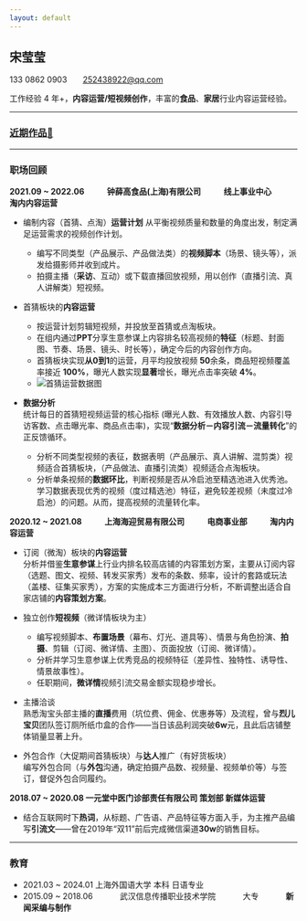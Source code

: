 ```yaml
---
layout: default
---
```


## 宋莹莹

133 0862 0903       [252438922@qq.com](mailto:252438922@qq.com)

工作经验 4 年+，**内容运营/短视频创作**，丰富的**食品**、**家居**行业内容运营经验。

---

### [近期作品🔗](https://sprat-my.sharepoint.com/:f:/g/personal/syy_sprat_top/El9S1ntXa9NEidPii7jnDO4BbS2XDGSYVg09ou0ybEazqQ?e=w7NW1K)


---


### 职场回顾



**2021.09 ~ 2022.06            钟薛高食品(上海)有限公司            线上事业中心            淘内内容运营**

- 编制内容（首猜、点淘）**运营计划**
从平衡视频质量和数量的角度出发，制定满足运营需求的视频创作计划。
  -	编写不同类型（产品展示、产品做法类）的**视频脚本**（场景、镜头等），派发给摄影师并收到成片。
  -	拍摄主播（**采访**、互动）或下载直播回放视频，用以创作（直播引流、真人讲解类）短视频。

- 首猜板块的**内容运营**
  - 按运营计划剪辑短视频，并投放至首猜或点淘板块。
  - 在组内通过**PPT**分享生意参谋上内容排名较高视频的**特征**（标题、封面图、节奏、场景、镜头、时长等），确定今后的内容创作方向。
  - 首猜板块实现**从0到1**的运营，月平均投放视频 **50**余条，商品短视频覆盖率接近 **100%**，曝光人数实现**显著**增长，曝光点击率突破 **4%**。
  - ![首猜运营数据图](/assets/img/shoucai.png)
- **数据分析**
<br>统计每日的首猜短视频运营的核心指标 (曝光人数、有效播放人数、内容引导访客数、点击曝光率、商品点击率)，实现“**数据分析－内容引流－流量转化**”的正反馈循环。
  -	分析不同类型视频的表征，数据表明（产品展示、真人讲解、混剪类）视频适合首猜板块，（产品做法、直播引流类）视频适合点淘板块。
  -	分析单条视频的**数据环比**，判断视频是否从冷启池至精选池进入优秀池。学习数据表现优秀的视频（度过精选池）特征，避免较差视频（未度过冷启池）的问题。从而，提高视频的流量转化率。

  

**2020.12 ~ 2021.08            上海海迎贸易有限公司            电商事业部            淘内内容运营**

- 订阅（微淘）板块的**内容运营**
<br>分析并借鉴**生意参谋**上行业内排名较高店铺的内容策划方案，主要从订阅内容（选题、图文、视频、转发买家秀）发布的条数、频率，设计的套路或玩法（盖楼、征集买家秀），方案的实施成本三方面进行分析，不断调整出适合自家店铺的**内容策划方案**。

- 独立创作**短视频**（微详情板块为主）
   - 编写视频脚本、**布置场景**（幕布、灯光、道具等）、情景与角色扮演、**拍摄**、剪辑（订阅、微详情、主图）、页面投放（订阅、微详情）。
   - 分析并学习生意参谋上优秀竞品的视频特征（差异性、独特性、诱导性、情景故事性）。
   - 任职期间，**微详情**视频引流交易金额实现稳步增长。

- 主播洽谈
<br>熟悉淘宝头部主播的**直播**费用（坑位费、佣金、优惠券等）及流程，曾与**烈儿宝贝**团队签订厕所纸巾盒的合作——当日该品利润突破**6w**元，且此后店铺整体销量显著上升。

- 外包合作（大促期间首猜板块）与**达人**推广（有好货板块）
<br>编写外包合同（与**外包**沟通，确定拍摄产品数、视频量、视频单价等）与签订，督促外包合同履约。




**2018.07 ~ 2020.08            一元堂中医门诊部责任有限公司            策划部            新媒体运营**

- 结合互联网时下**热词**，从标题、广告语、产品特征等方面入手，为主推产品编写**引流文**——曾在2019年“双11”前后完成微信渠道**30w**的销售目标。



---

### 教育

- 2021.03 ~ 2024.01            上海外国语大学                        本科                        日语专业
- 2015.09 ~ 2018.06            武汉信息传播职业技术学院            大专            **新闻采编与制作**
  

